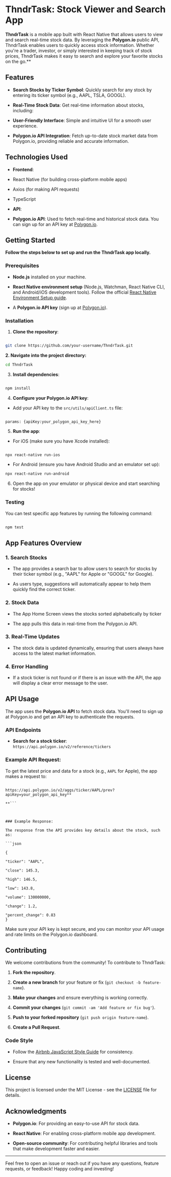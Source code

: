 
  

# ThndrTask: Stock Viewer and Search App

  

**ThndrTask** is a mobile app built with React Native that allows users to view and search real-time stock data. By leveraging the **Polygon.io** public API, ThndrTask enables users to quickly access stock information. Whether you're a trader, investor, or simply interested in keeping track of stock prices, ThndrTask makes it easy to search and explore your favorite stocks on the go.**

  

## Features

  

- **Search Stocks by Ticker Symbol**: Quickly search for any stock by entering its ticker symbol (e.g., AAPL, TSLA, GOOGL).

- **Real-Time Stock Data**: Get real-time information about stocks, including:

- **User-Friendly Interface**: Simple and intuitive UI for a smooth user experience.

- **Polygon.io API Integration**: Fetch up-to-date stock market data from Polygon.io, providing reliable and accurate information.

  

## Technologies Used

  

- **Frontend**:

- React Native (for building cross-platform mobile apps)

- Axios (for making API requests)

- TypeScript

- **API**:

- **Polygon.io API**: Used to fetch real-time and historical stock data. You can sign up for an API key at [Polygon.io](https://polygon.io/).

  

  

## Getting Started

  

**Follow the steps below to set up and run the ThndrTask app locally.**

  

### Prerequisites

  

- **Node.js** installed on your machine.

- **React Native environment setup** (Node.js, Watchman, React Native CLI, and Android/iOS development tools). Follow the official [React Native Environment Setup guide](https://reactnative.dev/docs/environment-setup).

- A **Polygon.io API key** (sign up at [Polygon.io](https://polygon.io/)).

  

### Installation

  

1. **Clone the repository**:

```bash

git clone https://github.com/your-username/ThndrTask.git

```

  

**2. **Navigate into the project directory**:**

```bash
cd ThndrTask

```

  

3. **Install dependencies**:

```bash

npm install

```

  

4. **Configure your Polygon.io API key**:

- Add your API key to the `src/utils/apiClient.ts` file:

```

params: {apiKey:your_polygon_api_key_here}

```

  

5. **Run the app**:

- For iOS (make sure you have Xcode installed):

```bash

npx react-native run-ios

```

- For Android (ensure you have Android Studio and an emulator set up):

```bash
npx react-native run-android
```

  

6. Open the app on your emulator or physical device and start searching for stocks!

  

### Testing

  

You can test specific app features by running the following command:

```bash

npm test

```

  

## App Features Overview

  

### 1. **Search Stocks**

- The app provides a search bar to allow users to search for stocks by their ticker symbol (e.g., "AAPL" for Apple or "GOOGL" for Google).

- As users type, suggestions will automatically appear to help them quickly find the correct ticker.

  
### 2. **Stock Data**

- The App Home Screen views the stocks sorted alphabetically by ticker

- The app pulls this data in real-time from the Polygon.io API.

  

### 3. **Real-Time Updates**

- The stock data is updated dynamically, ensuring that users always have access to the latest market information.

  

### 4. **Error Handling**

- If a stock ticker is not found or if there is an issue with the API, the app will display a clear error message to the user.

  

## API Usage

  

The app uses the **Polygon.io API** to fetch stock data. You'll need to sign up at Polygon.io and get an API key to authenticate the requests.

  

### API Endpoints

  

- **Search for a stock ticker**: `https://api.polygon.io/v2/reference/tickers`

  

### Example API Request:

To get the latest price and data for a stock (e.g., `AAPL` for Apple), the app makes a request to:

```

https://api.polygon.io/v2/aggs/ticker/AAPL/prev?apiKey=your_polygon_api_key**

**```

  

### Example Response:

The response from the API provides key details about the stock, such as:

```json

{

"ticker": "AAPL",

"close": 145.3,

"high": 146.5,

"low": 143.8,

"volume": 130000000,

"change": 1.2,

"percent_change": 0.83
}

```

  

Make sure your API key is kept secure, and you can monitor your API usage and rate limits on the Polygon.io dashboard.

  

## Contributing

  

We welcome contributions from the community! To contribute to ThndrTask:

  

1. **Fork the repository**.

2. **Create a new branch** for your feature or fix (`git checkout -b feature-name`).

3. **Make your changes** and ensure everything is working correctly.

4. **Commit your changes** (`git commit -am 'Add feature or fix bug'`).

5. **Push to your forked repository** (`git push origin feature-name`).

6. **Create a Pull Request**.

  

### Code Style

- Follow the [Airbnb JavaScript Style Guide](https://github.com/airbnb/javascript) for consistency.

- Ensure that any new functionality is tested and well-documented.

  

## License

  

This project is licensed under the MIT License - see the [LICENSE](LICENSE) file for details.

  

## Acknowledgments

  

- **Polygon.io**: For providing an easy-to-use API for stock data.

- **React Native**: For enabling cross-platform mobile app development.

- **Open-source community**: For contributing helpful libraries and tools that make development faster and easier.

  

---

  

Feel free to open an issue or reach out if you have any questions, feature requests, or feedback! Happy coding and investing!
